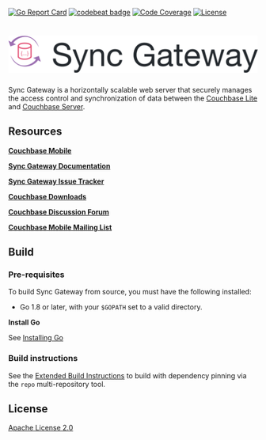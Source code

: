 [![Go Report Card](https://goreportcard.com/badge/github.com/couchbase/sync_gateway)](https://goreportcard.com/report/github.com/couchbase/sync_gateway)
[![codebeat badge](https://codebeat.co/badges/a8fb8053-742a-425b-8e8c-96f1c5bdbd26)](https://codebeat.co/projects/github-com-couchbase-sync_gateway)
[![Code Coverage](https://img.shields.io/coveralls/github/couchbase/sync_gateway.svg)](https://coveralls.io/github/couchbase/sync_gateway)
[![License](https://img.shields.io/github/license/couchbase/sync_gateway.svg)](https://github.com/couchbase/sync_gateway/blob/master/LICENSE)

# [![Sync Gateway](docs/sg-header.png)][SG_REPO]

Sync Gateway is a horizontally scalable web server that securely manages the access control and
synchronization of data between the [Couchbase Lite][CB_LITE] and [Couchbase Server][CB_SERVER].

## Resources

[**Couchbase Mobile**][CB_MOBILE]

[**Sync Gateway Documentation**][SG_DOCS]

[**Sync Gateway Issue Tracker**][SG_ISSUES]

[**Couchbase Downloads**][SG_DOWNLOAD]

[**Couchbase Discussion Forum**][CB_FORUM]

[**Couchbase Mobile Mailing List**][MAILING_LIST]


## Build

### Pre-requisites

To build Sync Gateway from source, you must have the following installed:

* Go 1.8 or later, with your `$GOPATH` set to a valid directory.

**Install Go**

See [Installing Go](https://golang.org/doc/install)

### Build instructions

See the [Extended Build Instructions](docs/BUILD.md) to build with dependency pinning via the `repo` multi-repository tool.

## License

[Apache License 2.0](https://github.com/couchbase/sync_gateway/blob/master/LICENSE)

[CB_MOBILE]: https://www.couchbase.com/products/mobile
[CB_GATEWAY]: https://www.couchbase.com/products/sync-gateway
[CB_LITE]: https://www.couchbase.com/products/lite
[CB_SERVER]: https://www.couchbase.com/products/server
[CB_FORUM]: http://forums.couchbase.com
[SG_REPO]: https://github.com/couchbase/sync_gateway
[SG_DOCS]: https://developer.couchbase.com/documentation/mobile/current/guides/sync-gateway/index.html
[SG_DOWNLOAD]: https://www.couchbase.com/downloads#couchbase-mobile
[SG_ISSUES]: https://github.com/couchbase/sync_gateway/issues?state=open
[MAILING_LIST]: https://groups.google.com/forum/?fromgroups#!forum/mobile-couchbase
